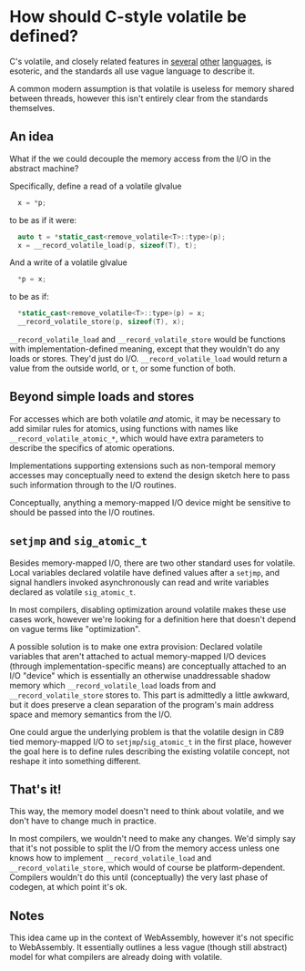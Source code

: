 # How should C-style volatile be defined?

C's volatile, and closely related features in
[several](https://doc.rust-lang.org/std/ptr/fn.read_volatile.html)
[other](http://open-std.org/JTC1/SC22/WG21/docs/standards)
[languages](http://fortranwiki.org/fortran/show/HomePage),
is esoteric, and the standards all use vague language to describe it.

A common modern assumption is that volatile is useless for memory shared
between threads, however this isn't entirely clear from the standards
themselves.

## An idea

What if the we could decouple the memory access from the I/O in the
abstract machine?

Specifically, define a read of a volatile glvalue
```c++
  x = *p;
```
to be as if it were:
```c++
  auto t = *static_cast<remove_volatile<T>::type>(p);
  x = __record_volatile_load(p, sizeof(T), t);
```

And a write of a volatile glvalue
```c++
  *p = x;
```
to be as if:
```c++
  *static_cast<remove_volatile<T>::type>(p) = x;
  __record_volatile_store(p, sizeof(T), x);
```

`__record_volatile_load` and `__record_volatile_store` would be functions with implementation-defined meaning, except that they wouldn't do any loads or stores. They'd just do I/O. `__record_volatile_load` would return a value from the outside world, or `t`, or some function of both.

## Beyond simple loads and stores

For accesses which are both volatile *and* atomic, it may be necessary to add similar rules for atomics, using functions with names like `__record_volatile_atomic_*`, which would have extra parameters to describe the specifics of atomic operations.

Implementations supporting extensions such as non-temporal memory accesses may conceptually need to extend the design sketch here to pass such information through to the I/O routines.

Conceptually, anything a memory-mapped I/O device might be sensitive to should be passed into the I/O routines.

## `setjmp` and `sig_atomic_t`

Besides memory-mapped I/O, there are two other standard uses for volatile. Local variables declared volatile have defined values after a `setjmp`, and signal handlers invoked asynchronously can read and write variables declared as volatile `sig_atomic_t`.

In most compilers, disabling optimization around volatile makes these use cases work, however we're looking for a definition here that doesn't depend on vague terms like "optimization".

A possible solution is to make one extra provision: Declared volatile variables that aren't attached to actual memory-mapped I/O devices (through implementation-specific means) are conceptually attached to an I/O "device" which is essentially an otherwise unaddressable shadow memory which `__record_volatile_load` loads from and `__record_volatile_store` stores to. This part is admittedly a little awkward, but it does preserve a clean separation of the program's main address space and memory semantics from the I/O.

One could argue the underlying problem is that the volatile design in C89 tied memory-mapped I/O to `setjmp`/`sig_atomic_t` in the first place, however the goal here is to define rules describing the existing volatile concept, not reshape it into something different.

## That's it!

This way, the memory model doesn't need to think about volatile, and we don't have to change much in practice.

In most compilers, we wouldn't need to make any changes. We'd simply say that it's not possible to split the I/O from the memory access unless one knows how to implement `__record_volatile_load` and `__record_volatile_store`, which would of course be platform-dependent. Compilers wouldn't do this until (conceptually) the very last phase of codegen, at which point it's ok.

## Notes

This idea came up in the context of WebAssembly, however it's not specific to WebAssembly. It essentially outlines a less vague (though still abstract) model for what compilers are already doing with volatile.
